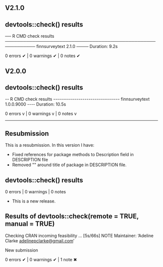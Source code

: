 ## V2.1.0

## devtools::check() results
── R CMD check results ──────────────────────────────────────────────────────────── finnsurveytext 2.1.0 ────
Duration: 9.2s

0 errors ✔ | 0 warnings ✔ | 0 notes ✔

## V2.0.0

## devtools::check() results
-- R CMD check results ---------------------------------- finnsurveytext 1.0.0.9000 ----
Duration: 10.5s

0 errors v | 0 warnings v | 0 notes v

---------------
## Resubmission
This is a resubmission. In this version I have:

* Fixed references for package methods to Description field in DESCRIPTION file
* Removed "" around title of package in DESCRIPTION file.

## devtools::check() results

0 errors | 0 warnings | 0 notes

* This is a new release.

## Results of devtools::check(remote = TRUE, manual = TRUE)
Checking CRAN incoming feasibility ... [5s/66s] NOTE
  Maintainer: ‘Adeline Clarke <adelinepclarke@gmail.com>’
  
  New submission

0 errors ✔ | 0 warnings ✔ | 1 note ✖
